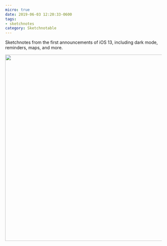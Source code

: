 ```yaml
---
micro: true
date: 2019-06-03 12:20:33-0600
tags:
- sketchnotes
category: Sketchnotable
---
```


Sketchnotes from the first announcements of iOS 13, including dark mode, reminders, maps, and more.

<img src="https://www.sketchnotable.com/uploads/2019/778b089f01.jpg" width="600" height="600" alt="" />